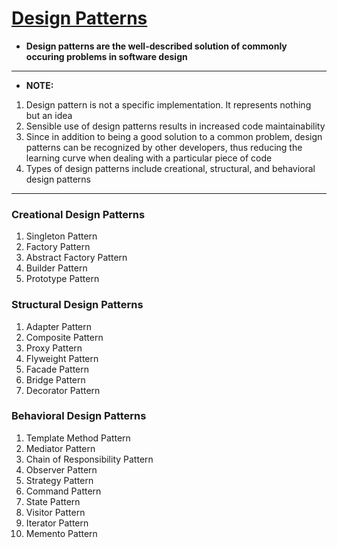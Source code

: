 # [Design Patterns](http://www.avajava.com/tutorials/categories/design-patterns)

- **Design patterns are the well-described solution of commonly occuring problems in software design**

---

- **NOTE:**
1. Design pattern is not a specific implementation. It represents nothing but an idea
1. Sensible use of design patterns results in increased code maintainability
1. Since in addition to being a good solution to a common problem, design patterns can be recognized by other developers, thus reducing the learning curve when dealing with a particular piece of code
1. Types of design patterns include creational, structural, and behavioral design patterns

---

### Creational Design Patterns
1. Singleton Pattern
1. Factory Pattern
1. Abstract Factory Pattern
1. Builder Pattern
1. Prototype Pattern

### Structural Design Patterns
1. Adapter Pattern
1. Composite Pattern
1. Proxy Pattern
1. Flyweight Pattern
1. Facade Pattern
1. Bridge Pattern
1. Decorator Pattern

### Behavioral Design Patterns
1. Template Method Pattern
1. Mediator Pattern
1. Chain of Responsibility Pattern
1. Observer Pattern
1. Strategy Pattern
1. Command Pattern
1. State Pattern
1. Visitor Pattern
1. Iterator Pattern
1. Memento Pattern
